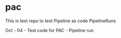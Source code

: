 # pac

This is test repo to test Pipeline as code PipelineRuns

Oct - 04 - Test code for PAC - Pipeline run

